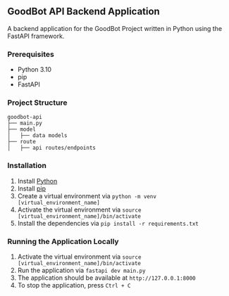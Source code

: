 ## GoodBot API Backend Application
A backend application for the GoodBot Project written in Python using the FastAPI framework.

### Prerequisites
- Python 3.10
- pip
- FastAPI

### Project Structure
```
goodbot-api
├── main.py
├── model
│   ├── data models
├── route
│   ├── api routes/endpoints
```

### Installation
1. Install [Python](https://www.python.org/downloads/)
2. Install [pip](https://pip.pypa.io/en/stable/installing/)
3. Create a virtual environment via `python -m venv [virtual_environment_name]` 
4. Activate the virtual environment via `source [virtual_environment_name]/bin/activate`
5. Install the dependencies via `pip install -r requirements.txt`

### Running the Application Locally
1. Activate the virtual environment via `source [virtual_environment_name]/bin/activate`
2. Run the application via `fastapi dev main.py`
3. The application should be available at `http://127.0.0.1:8000` 
4. To stop the application, press `Ctrl + C`